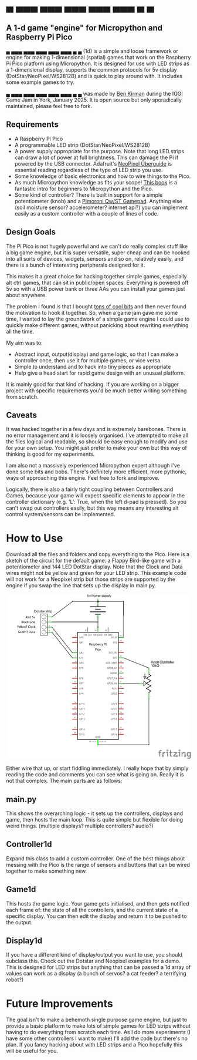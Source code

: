 # ▄ ▄▄▄ ▄▄▄ ▄▄▄ ▄▄▄   ▄▄▄ ▄ ▄
## A 1-d game "engine" for Micropython and Raspberry Pi Pico

▄ ▄▄▄ ▄▄▄ ▄▄▄ ▄▄▄   ▄▄▄ ▄ ▄ (1d) is a simple and loose framework or engine for making 1-dimensional (spatial) games that work on the Raspberry Pi Pico platform using Micropython. It is designed for use with LED strips as a 1-dimensional display, supports the common protocols for 5v display (DotStar/NeoPixel/WS2812B) and is quick to play around with. It includes some example games to try.

▄ ▄▄▄ ▄▄▄ ▄▄▄ ▄▄▄   ▄▄▄ ▄ ▄ was made by [Ben Kirman](https://ben.kirman.org) during the IGGI Game Jam in York, January 2025. It is open source but only sporadically maintained, please feel free to fork.

## Requirements
- A Raspberry Pi Pico
- A programmable LED strip (DotStar/NeoPixel/WS2812B)
- A power supply appropriate for the purpose. Note that long LED strips can draw a lot of power at full brightness. This can damage the Pi if powered by the USB connector. Adafruit's [NeoPixel Űberguide](https://learn.adafruit.com/adafruit-neopixel-uberguide/powering-neopixels) is essential reading regardless of the type of LED strip you use.
- Some knowledge of basic electronics and how to wire things to the Pico.
- As much Micropython knowledge as fits your scope! [This book](https://store.rpipress.cc/products/get-started-with-micropython-on-raspberry-pi-pico-2nd-edition) is a fantastic intro for beginners to Micropython and the Pico.
- Some kind of controller? There is built in support for a simple potentiometer (knob) and a [Pimoroni Qw/ST Gamepad](https://shop.pimoroni.com/products/qwst-pad?variant=53514400596347). Anything else (soil moisture sensor? accelerometer? internet api?) you can implement easily as a custom controller with a couple of lines of code.

## Design Goals

The Pi Pico is not hugely powerful and we can't do really complex stuff like a big game engine, but it is super versatile, super cheap and can be hooked into all sorts of devices, widgets, sensors and so on, relatively easily, and there is a bunch of interesting peripherals designed for it.

This makes it a great choice for hacking together simple games, especially alt ctrl games, that can sit in public/open spaces. Everything is powered off 5v so with a USB power bank or three AAs you can install your games just about anywhere.

The problem I found is that I bought [tons of cool bits](https://shop.pimoroni.com/collections/pico) and then never found the motivation to hook it together. So, when a game jam gave me some time, I wanted to lay the groundwork of a simple game engine I could use to quickly make different games, without panicking about rewriting everything all the time.

My aim was to:
- Abstract input, output(display) and game logic, so that I can make a controller once, then use it for multiple games, or vice versa.
- Simple to understand and to hack into tiny pieces as appropriate
- Help give a head start for rapid game design with an unusual platform.

It is mainly good for that kind of hacking. If you are working on a bigger project with specific requirements you'd be much better writing something from scratch.

## Caveats
It was hacked together in a few days and is extremely barebones. There is no error management and it is loosely organised. I've attempted to make all the files logical and readable, so should be easy enough to modify and use for your own setup. You might just prefer to make your own but this way of thinking is good for my experiments.

I am also not a massively experienced Micropython expert although I've done some bits and bobs. There's definitely more efficient, more pythonic, ways of approaching this engine. Feel free to fork and improve. 

Logically, there is also a fairly tight coupling between Controllers and Games, because your game will expect specific elements to appear in the controller dictionary (e.g. 'L': True, when the left d-pad is pressed). So you can't swap out controllers easily, but this way means any interesting alt control system/sensors can be implemented.

# How to Use
Download all the files and folders and copy everything to the Pico. Here is a sketch of the circuit for the default game: a Flappy Bird-like game with a potentiometer and 144 LED DotStar display. Note that the Clock and Data wires might not be yellow and green for your LED strip. This example code will not work for a Neopixel strip but those strips are supported by the engine if you swap the line that sets up the display in main.py.

![A Fritzing sketch showing how to wire the Pico to play the Flappy demo](docs/flappy1d.png "Flappy1d wiring with Dotstar strip")

Either wire that up, or start fiddling immediately. I really hope that by simply reading the code and comments you can see what is going on. Really it is not that complex.
The main parts are as follows:

## main.py
This shows the overarching logic - it sets up the controllers, displays and game, then hosts the main loop. This is quite simple but flexible for doing weird things. (multiple displays? multiple controllers? audio?)

## Controller1d
Expand this class to add a custom controller. One of the best things about messing with the Pico is the range of sensors and buttons that can be wired together to make something new.

## Game1d
This hosts the game logic. Your game gets initialised, and then gets notified each frame of: the state of all the controllers, and the current state of a specific display. You can then edit the display and return it to be pushed to the output.

## Display1d
If you have a different kind of display/output you want to use, you should subclass this. Check out the Dotstar and Neopixel examples for a demo. This is designed for LED strips but anything that can be passed a 1d array of values can work as a display (a bunch of servos? a cat feeder? a terrifying robot?)

# Future Improvements
The goal isn't to make a behemoth single purpose game engine, but just to provide a basic platform to make lots of simple games for LED strips without having to do everything from scratch each time. As I do more experiments (I have some other controllers I want to make) I'll add the code but there's no plan. If you fancy hacking about with LED strips and a Pico hopefully this will be useful for you.
